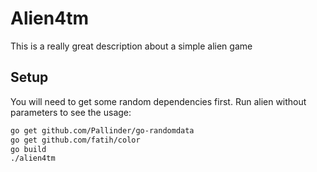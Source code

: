 # Alien4tm

This is a really great description about a simple alien game

## Setup

You will need to get some random dependencies first. Run alien without parameters to see the usage:

```sh
go get github.com/Pallinder/go-randomdata
go get github.com/fatih/color
go build
./alien4tm
```